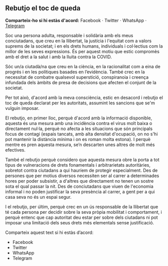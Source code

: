 ## Rebutjo el toc de queda

**Comparteix-ho si hi estàs d'acord:** Facebook · Twitter · WhatsApp · [Telegram](https://telegram.me/share/url?url=https%3A%2F%2Fnoaltocdequeda.github.io%2F)

Soc una persona adulta, responsable i solidària amb els meus conciutadans, que creu en la llibertat, la justícia i l'equitat com a valors suprems de la societat; i en els drets humans, individuals i col·lectius com la millor de les seves expressions. És per aquest motiu que estic compromès amb el dret a la salut i amb la lluita contra la COVID.

Sóc un/a ciutadà/na que creu en la ciència, en la racionalitat com a eina de progrés i en les polítiques basades en l’evidència. També crec en la necessitat de combatre qualsevol superstició, conspiranoia i creença infundada dels àmbits de presa de decisions que afecten el conjunt de la societat.

Per tot això, d'acord amb la meva consciència, estic en desacord i rebutjo el toc de queda declarat per les autoritats, assumint les sancions que se'm vulguin imposar.

El rebutjo, en primer lloc, perquè d'acord amb la informació disponible, aquesta és una mesura amb una incidència contra el virus molt baixa o directament nul·la, perquè no afecta a les situacions que són principals focus de contagi (espais tancats, amb alta densitat d'ocupació, on no s'hi pot mantenir la distància mínima i on es roman molta estona). I perquè mentre es pren aquesta mesura, se’n descarten unes altres de molt més efectives.

També el rebutjo perquè considero que aquesta mesura obre la porta a tot tipus de vulneracions de drets fonamentals i arbitrarietats autoritàries, sobretot contra ciutadans a qui hauríem de protegir especialment. Des de persones que per motius diversos necessiten ser al carrer a determinades hores per poder subsistir, a d'altres que directament no tenen un sostre sota el qual passar la nit. Des de conciutadans que viuen de l'economia informal i no poden justificar la seva presència al carrer, a gent per a qui casa seva no és un espai segur.

I el rebutjo, per últim, perquè crec en un ús responsable de la llibertat que té cada persona per decidir sobre la seva pròpia mobilitat i comportament, i perquè entenc que cap autoritat deu estar per sobre dels ciutadans ni pot imposar una limitació dels seus drets més elementals sense justificació.

Comparteix aquest text si hi estàs d’acord:

* Facebook
* Twitter
* WhatsApp
* Telegram
